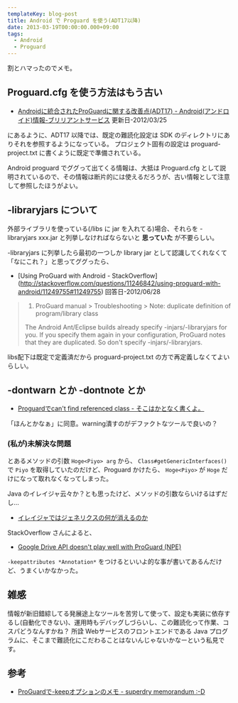 ```yaml
---
templateKey: blog-post
title: Android で Proguard を使う(ADT17以降)
date: 2013-03-19T00:00:00.000+09:00
tags:
  - Android
  - Proguard
---
```

割とハマったのでメモ。
<!--more-->

## Proguard.cfg を使う方法はもう古い

* [Androidに統合されたProGuardに関する改善点(ADT17) - Android(アンドロイド)情報-ブリリアントサービス](http://d.hatena.ne.jp/bs-android/20120325/1332662384)
更新日-2012/03/25

にあるように、ADT17 以降では、既定の難読化設定は SDK のディレクトリにありそれを参照するようになっている。
プロジェクト固有の設定は proguard-project.txt に書くように既定で準備されている。

Android proguard でググって出てくる情報は、大抵は Proguard.cfg として説明されているので、その情報は断片的には使えるだろうが、古い情報として注意して参照したほうがよい。


## -libraryjars について
外部ライブラリを使っている(/libs に jar を入れてる)場合、それらを -libraryjars xxx.jar と列挙しなければならないと **思っていた** が不要らしい。

-libraryjars に列挙したら最初の一つしか library jar として認識してくれなくて「なにこれ？」と思ってググったら、

* [Using ProGuard with Android - StackOverflow]
(http://stackoverflow.com/questions/11246842/using-proguard-with-android/11249755#11249755) 回答日-2012/06/28

>1) ProGuard manual > Troubleshooting > Note: duplicate definition of program/library class
>
>The Android Ant/Eclipse builds already specify -injars/-libraryjars for you. If you specify them again in your configuration, ProGuard notes that they are duplicated. So don't specify -injars/-libraryjars.

libs配下は既定で定義済だから proguard-project.txt の方で再定義しなくてよいらしい。

## -dontwarn とか -dontnote とか
* [Proguardでcan't find referenced class - そこはかとなく書くよ。](http://d.hatena.ne.jp/rudi/20110205/1296914415)

「ほんとかなぁ」に同意。warning潰すのがデファクトなツールで良いの？

### (私が)未解決な問題
とあるメソッドの引数 ``Hoge<Piyo> arg``  から、 ``Class#getGenericInterfaces()`` で ``Piyo`` を取得していたのだけど、Proguard かけたら、 ``Hoge<Piyo>`` が ``Hoge`` だけになって取れなくなってしまった。

Java のイレイジャ云々か？とも思ったけど、メソッドの引数ならいけるはずだし…

* [イレイジャではジェネリクスの何が消えるのか](http://blogs.wankuma.com/nagise/archive/2008/10/13/158708.aspx) 

StackOverflow さんによると、

* [Google Drive API doesn't play well with ProGuard (NPE)](http://stackoverflow.com/a/14449289/789062)

``-keepattributes *Annotation*`` をつけるといいよ的な事が書いてあるんだけど、うまくいかなかった。

## 雑感
情報が新旧錯綜してる発展途上なツールを苦労して使って、設定も実装に依存するし(自動化できない)、運用時もデバッグしづらいし、この難読化って作業、コスパどうなんすかね？ 所詮 Webサービスのフロントエンドである Java プログラムに、そこまで難読化にこだわることはないんじゃないかなーという私見です。

## 参考
* [ProGuardで-keepオプションのメモ - superdry memorandum :-D](http://d.hatena.ne.jp/Superdry/20110121/1295641171)